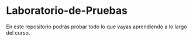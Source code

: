 # Laboratorio-de-Pruebas
En este repositorio podrás probar todo lo que vayas aprendiendo a lo largo del curso.

